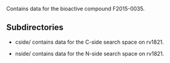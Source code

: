 Contains data for the bioactive compound F2015-0035.

## Subdirectories

- cside/ contains data for the C-side search space on rv1821.

- nside/ contains data for the N-side search space on rv1821.


